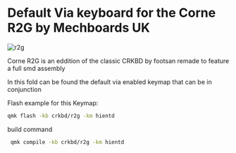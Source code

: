 # Default Via keyboard for the Corne R2G by Mechboards UK

![r2g](https://cdn.shopify.com/s/files/1/0582/0242/3501/products/HelidoxCorneR2GPCB_1800x1800.png)

Corne R2G is an eddition of the classic CRKBD by footsan remade to feature a full smd assembly

In this fold can be found the default via enabled keymap that can be in conjunction 

Flash example for this Keymap:  
```sh
qmk flash -kb crkbd/r2g -km hientd
```
build command
```sh
 qmk compile -kb crkbd/r2g -km hientd
```
